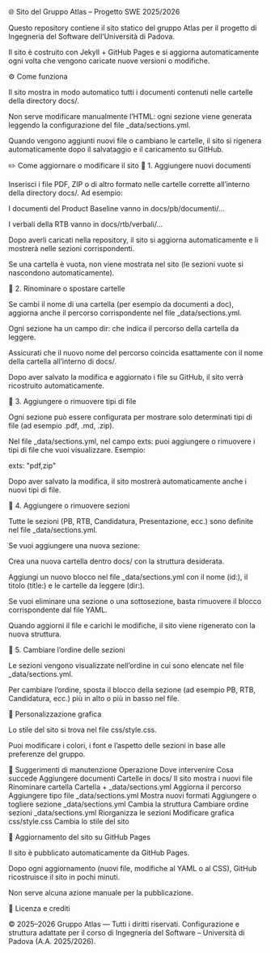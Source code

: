
🌐 Sito del Gruppo Atlas – Progetto SWE 2025/2026

Questo repository contiene il sito statico del gruppo Atlas per il progetto di Ingegneria del Software dell’Università di Padova.

Il sito è costruito con Jekyll + GitHub Pages e si aggiorna automaticamente ogni volta che vengono caricate nuove versioni o modifiche.

⚙️ Come funziona

Il sito mostra in modo automatico tutti i documenti contenuti nelle cartelle della directory docs/.

Non serve modificare manualmente l’HTML: ogni sezione viene generata leggendo la configurazione del file _data/sections.yml.

Quando vengono aggiunti nuovi file o cambiano le cartelle, il sito si rigenera automaticamente dopo il salvataggio e il caricamento su GitHub.

✏️ Come aggiornare o modificare il sito
🔹 1. Aggiungere nuovi documenti

Inserisci i file PDF, ZIP o di altro formato nelle cartelle corrette all’interno della directory docs/.
Ad esempio:

I documenti del Product Baseline vanno in docs/pb/documenti/...

I verbali della RTB vanno in docs/rtb/verbali/...

Dopo averli caricati nella repository, il sito si aggiorna automaticamente e li mostrerà nelle sezioni corrispondenti.

Se una cartella è vuota, non viene mostrata nel sito (le sezioni vuote si nascondono automaticamente).

🔹 2. Rinominare o spostare cartelle

Se cambi il nome di una cartella (per esempio da documenti a doc), aggiorna anche il percorso corrispondente nel file _data/sections.yml.

Ogni sezione ha un campo dir: che indica il percorso della cartella da leggere.

Assicurati che il nuovo nome del percorso coincida esattamente con il nome della cartella all’interno di docs/.

Dopo aver salvato la modifica e aggiornato i file su GitHub, il sito verrà ricostruito automaticamente.

🔹 3. Aggiungere o rimuovere tipi di file

Ogni sezione può essere configurata per mostrare solo determinati tipi di file (ad esempio .pdf, .md, .zip).

Nel file _data/sections.yml, nel campo exts: puoi aggiungere o rimuovere i tipi di file che vuoi visualizzare.
Esempio:

exts: "pdf,zip"


Dopo aver salvato la modifica, il sito mostrerà automaticamente anche i nuovi tipi di file.

🔹 4. Aggiungere o rimuovere sezioni

Tutte le sezioni (PB, RTB, Candidatura, Presentazione, ecc.) sono definite nel file _data/sections.yml.

Se vuoi aggiungere una nuova sezione:

Crea una nuova cartella dentro docs/ con la struttura desiderata.

Aggiungi un nuovo blocco nel file _data/sections.yml con il nome (id:), il titolo (title:) e le cartelle da leggere (dir:).

Se vuoi eliminare una sezione o una sottosezione, basta rimuovere il blocco corrispondente dal file YAML.

Quando aggiorni il file e carichi le modifiche, il sito viene rigenerato con la nuova struttura.

🔹 5. Cambiare l’ordine delle sezioni

Le sezioni vengono visualizzate nell’ordine in cui sono elencate nel file _data/sections.yml.

Per cambiare l’ordine, sposta il blocco della sezione (ad esempio PB, RTB, Candidatura, ecc.) più in alto o più in basso nel file.

🎨 Personalizzazione grafica

Lo stile del sito si trova nel file css/style.css.

Puoi modificare i colori, i font e l’aspetto delle sezioni in base alle preferenze del gruppo.

🧠 Suggerimenti di manutenzione
Operazione	Dove intervenire	Cosa succede
Aggiungere documenti	Cartelle in docs/	Il sito mostra i nuovi file
Rinominare cartella	Cartella + _data/sections.yml	Aggiorna il percorso
Aggiungere tipo file	_data/sections.yml	Mostra nuovi formati
Aggiungere o togliere sezione	_data/sections.yml	Cambia la struttura
Cambiare ordine sezioni	_data/sections.yml	Riorganizza le sezioni
Modificare grafica	css/style.css	Cambia lo stile del sito

🔄 Aggiornamento del sito su GitHub Pages

Il sito è pubblicato automaticamente da GitHub Pages.

Dopo ogni aggiornamento (nuovi file, modifiche al YAML o al CSS), GitHub ricostruisce il sito in pochi minuti.

Non serve alcuna azione manuale per la pubblicazione.

🧾 Licenza e crediti

© 2025–2026 Gruppo Atlas — Tutti i diritti riservati.
Configurazione e struttura adattate per il corso di Ingegneria del Software – Università di Padova (A.A. 2025/2026).